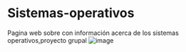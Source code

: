 # Sistemas-operativos
Pagina web sobre con información acerca de los sistemas operativos,proyecto grupal
![image](https://user-images.githubusercontent.com/89820344/131430252-ffaf351e-70c0-4a3b-86fa-bd677eea93b6.png)
